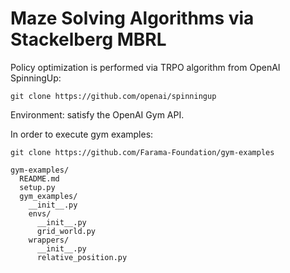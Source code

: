 # Maze Solving Algorithms via Stackelberg MBRL

Policy optimization is performed via TRPO algorithm from OpenAI SpinningUp: 
```
git clone https://github.com/openai/spinningup
```

Environment: satisfy the OpenAI Gym API.

In order to execute gym examples: 
```
git clone https://github.com/Farama-Foundation/gym-examples
```
```
gym-examples/
  README.md
  setup.py
  gym_examples/
    __init__.py
    envs/
      __init__.py
      grid_world.py
    wrappers/
      __init__.py
      relative_position.py
```